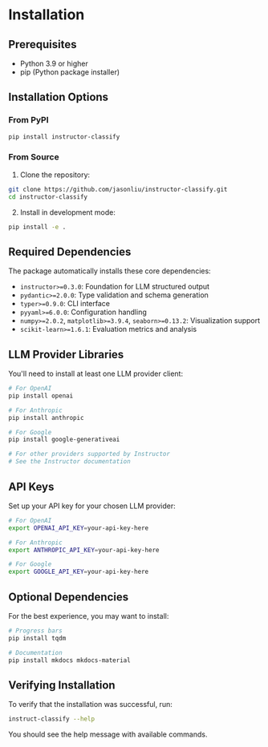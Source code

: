 # Installation

## Prerequisites

- Python 3.9 or higher
- pip (Python package installer)

## Installation Options

### From PyPI

```bash
pip install instructor-classify
```

### From Source

1. Clone the repository:
```bash
git clone https://github.com/jasonliu/instructor-classify.git
cd instructor-classify
```

2. Install in development mode:
```bash
pip install -e .
```

## Required Dependencies

The package automatically installs these core dependencies:
- `instructor>=0.3.0`: Foundation for LLM structured output
- `pydantic>=2.0.0`: Type validation and schema generation
- `typer>=0.9.0`: CLI interface
- `pyyaml>=6.0.0`: Configuration handling
- `numpy>=2.0.2`, `matplotlib>=3.9.4`, `seaborn>=0.13.2`: Visualization support
- `scikit-learn>=1.6.1`: Evaluation metrics and analysis

## LLM Provider Libraries

You'll need to install at least one LLM provider client:

```bash
# For OpenAI
pip install openai

# For Anthropic
pip install anthropic

# For Google
pip install google-generativeai

# For other providers supported by Instructor
# See the Instructor documentation
```

## API Keys

Set up your API key for your chosen LLM provider:

```bash
# For OpenAI
export OPENAI_API_KEY=your-api-key-here

# For Anthropic
export ANTHROPIC_API_KEY=your-api-key-here

# For Google
export GOOGLE_API_KEY=your-api-key-here
```

## Optional Dependencies

For the best experience, you may want to install:

```bash
# Progress bars
pip install tqdm

# Documentation
pip install mkdocs mkdocs-material
```

## Verifying Installation

To verify that the installation was successful, run:

```bash
instruct-classify --help
```

You should see the help message with available commands.